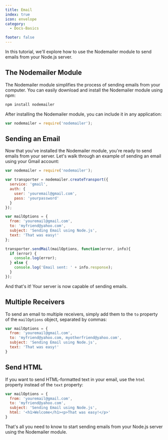 ```yaml
---
title: Email
index: true
icon: envelope
category:
  - Docs-Basics

footer: false
---
```


In this tutorial, we'll explore how to use the Nodemailer module to send emails from your Node.js server.

## The Nodemailer Module

The Nodemailer module simplifies the process of sending emails from your computer. You can easily download and install the Nodemailer module using npm:

```bash
npm install nodemailer
```

After installing the Nodemailer module, you can include it in any application:

```javascript
var nodemailer = require('nodemailer');
```

## Sending an Email

Now that you've installed the Nodemailer module, you're ready to send emails from your server. Let's walk through an example of sending an email using your Gmail account:

```javascript
var nodemailer = require('nodemailer');

var transporter = nodemailer.createTransport({
  service: 'gmail',
  auth: {
    user: 'youremail@gmail.com',
    pass: 'yourpassword'
  }
});

var mailOptions = {
  from: 'youremail@gmail.com',
  to: 'myfriend@yahoo.com',
  subject: 'Sending Email using Node.js',
  text: 'That was easy!'
};

transporter.sendMail(mailOptions, function(error, info){
  if (error) {
    console.log(error);
  } else {
    console.log('Email sent: ' + info.response);
  }
});
```

And that's it! Your server is now capable of sending emails.

## Multiple Receivers

To send an email to multiple receivers, simply add them to the `to` property of the `mailOptions` object, separated by commas:

```javascript
var mailOptions = {
  from: 'youremail@gmail.com',
  to: 'myfriend@yahoo.com, myotherfriend@yahoo.com',
  subject: 'Sending Email using Node.js',
  text: 'That was easy!'
}
```

## Send HTML

If you want to send HTML-formatted text in your email, use the `html` property instead of the `text` property:

```javascript
var mailOptions = {
  from: 'youremail@gmail.com',
  to: 'myfriend@yahoo.com',
  subject: 'Sending Email using Node.js',
  html: '<h1>Welcome</h1><p>That was easy!</p>'
}
```

That's all you need to know to start sending emails from your Node.js server using the Nodemailer module.